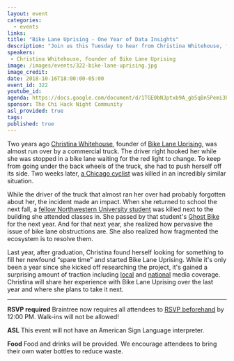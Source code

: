 ```yaml
---
layout: event
categories:
  - events
links:
title: "Bike Lane Uprising - One Year of Data Insights"
description: "Join us this Tuesday to hear from Christina Whitehouse, founder of Bike Lane Uprising, a platform that makes it easy to report cars in bike lanes and hold violators accountable. She will be presenting on the insights that she's discovered over the past year since she founded BLU and talk a little about what is next for the organization. Don't forget to RSVP by noon on the 16th!"
speakers:
 - Christina Whitehouse, Founder of Bike Lane Uprising
image: /images/events/322-bike-lane-uprising.jpg
image_credit:
date: 2018-10-16T18:00:00-05:00
event_id: 322
youtube_id:
agenda: https://docs.google.com/document/d/1TGE0bNJptxb9A_gb5qBn5Pemi3h07SDOUInv_uZ6B3M/edit?usp=sharing
sponsor: The Chi Hack Night Community
asl_provided: true
tags:
published: true
---
```


Two years ago [Christina Whitehouse](https://www.linkedin.com/in/christinawhitehouse/), founder of [Bike Lane Uprising](https://www.bikelaneuprising.com/), was almost run over by a commercial truck. The driver right hooked her while she was stopped in a bike lane waiting for the red light to change. To keep from going under the back wheels of the truck, she had to push herself off its side. Two weeks later, [a Chicago cyclist](https://chi.streetsblog.org/2016/07/01/police-divvy-rider-critically-injured-at-belmont-and-sacramento/) was killed in an incredibly similar situation.

While the driver of the truck that almost ran her over had probably forgotten about her, the incident made an impact.  When she returned to school the next fall, a [fellow Northwestern University student](http://www.chicagotribune.com/suburbs/evanston/news/ct-evr-evanston-bike-fatality-tl-0929-20160922-story.html) was killed next to the building she attended classes in. She passed by that student's [Ghost Bike](https://en.wikipedia.org/wiki/Ghost_bike) for the next year. And for that next year, she realized how pervasive the issue of bike lane obstructions are. She also realized how fragmented the ecosystem is to resolve them.


Last year, after graduation, Christina found herself looking for something to fill her newfound “spare time” and started Bike Lane Uprising. While it's only been a year since she kicked off researching the project, it's gained a surprising amount of traction including [local](https://www.nbcchicago.com/on-air/as-seen-on/blocked-bike-lanes-chicago-488572381.html) and [national](https://www.usnews.com/news/best-states/illinois/articles/2018-07-25/chicago-looking-to-up-efforts-to-stop-blockage-of-bike-lanes) media coverage. Christina will share her experience with Bike Lane Uprising over the last year and where she plans to take it next.

---

**RSVP required** Braintree now requires all attendees to [RSVP beforehand](https://www.eventbrite.com/e/chi-hack-night-registration-41703945624) by 12:00 PM. Walk-ins will not be allowed!

**ASL** This event will not have an American Sign Language interpreter.

**Food** Food and drinks will be provided. We encourage attendees to bring their own water bottles to reduce waste.
